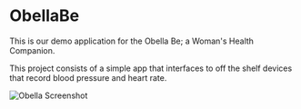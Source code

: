 # ObellaBe
This is our demo application for the Obella Be; a Woman's Health Companion.

This project consists of a simple app that interfaces to off the shelf devices that record blood pressure and heart rate.

![Obella Screenshot](http://adamwheeler.io/Images/obellascreenshot.png)
